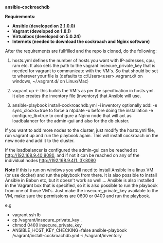 <b> ansible-cockroachdb </b>

<b> Requirements:

- Ansible (developed on 2.1.0.0)
- Vagrant (developed on 1.8.1)
- Virtualbox (developed on 5.0.24)
- Internets (needed to download the cockroach and Nginx software)

</b>
After the requirements are fullfilled and the repo is cloned, do the following:

1. hosts.yml defines the number of hosts you want with IP-adresses, cpu, ram etc.
It also sets the path to the vagrant insecure_private_key that is needed for vagrant to communicate with the VM's.
So that should be set to wherever your file is (defaults to c:\Users\<user>\.vagrant.d\ on windows, ~<user>/.vagrant.d/ on Linux/Mac)

2. vagrant up <- this builds the VM's as per the specification in hosts.yml. It also creates the inventory file (inventory) that Ansible will use.

3. ansible-playbook install-cockroachdb.yml -i inventory
optionally add:
-e sync_clocks=true to force a ntpdate -u before doing the installation
-e configure_lb=true to configure a Nginx node that will act as loadbalancer for the admin-gui and also for the db cluster.

If you want to add more nodes to the cluster, just modify the hosts.yml file, run vagrant up and run the playbook again.
This will install cockroach on the new node and add it to the cluster.

If the loadbalancer is configured the admin-gui can be reached at http://192.168.9.40:8080, and if not it can be reached on
any of the individual nodes http://192.168.9.4{1..3}:8080


<b> Note </b>
If this is run on windows you will need to install Ansible in a linux VM (or use docker) and run the playbook from there.
It is also possible to install Ansible in Babun etc, but it doesn't work so well....
Ansible is also installed in the Vagrant box that is specified, so it is also possible to run the playbook from one of those VM's.
Just make the insecure_private_key available to the VM, make sure the permissions are 0600 or 0400 and run the playbook.

e.g
- vagrant ssh lb
- cp /vagrant/insecure_private_key .
- chmod 0400 insecure_private_key
- ANSIBLE_HOST_KEY_CHECKING=false ansible-playbook /vagrant/install-cockroachdb.yml -i /vagrant/inventory
